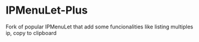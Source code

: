 IPMenuLet-Plus
==============

Fork of popular IPMenuLet that add some funcionalities like listing multiples ip, copy to clipboard